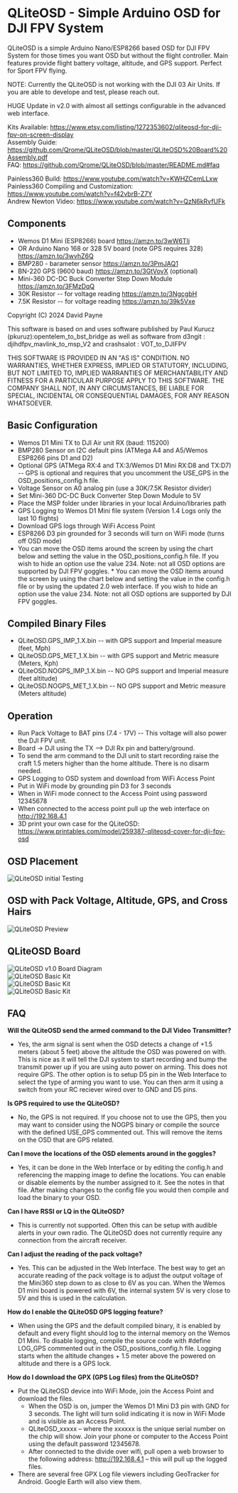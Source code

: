 # QLiteOSD - Simple Arduino OSD for DJI FPV System

QLiteOSD is a simple Arduino Nano/ESP8266 based OSD for DJI FPV System for those times you want OSD but without the flight controller.  Main features provide flight battery voltage, altitude, and GPS support.  Perfect for Sport FPV flying.

NOTE:  Currently the QLiteOSD is not working with the DJI 03 Air Units.  If you are able to develope and test, please reach out.  

HUGE Update in v2.0 with almost all settings configurable in the advanced web interface.  

Kits Available:  https://www.etsy.com/listing/1272353602/qliteosd-for-dji-fpv-on-screen-display  
Assembly Guide:  https://github.com/Qrome/QLiteOSD/blob/master/QLiteOSD%20Board%20Assembly.pdf  
FAQ:  https://github.com/Qrome/QLiteOSD/blob/master/README.md#faq

Painless360 Build: https://www.youtube.com/watch?v=KWHZCemLLxw  
Painless360 Compiling and Customization: https://www.youtube.com/watch?v=f42vbrB-Z7Y  
Andrew Newton Video: https://www.youtube.com/watch?v=QzN6kRvfUFk  

## Components
* Wemos D1 Mini (ESP8266) board https://amzn.to/3wW6TIj
* OR Arduino Nano 168 or 328 5V board (note GPS requires 328) https://amzn.to/3wvhZ6Q
* BMP280 - barameter sensor https://amzn.to/3PmJAQ1
* BN-220 GPS (9600 baud) https://amzn.to/3GtVovX (optional)
* Mini-360 DC-DC Buck Converter Step Down Module https://amzn.to/3FMzDqQ
* 30K Resistor -- for voltage reading https://amzn.to/3NgcgbH
* 7.5K Resistor -- for voltage reading https://amzn.to/39k5Vxe

Copyright (C) 2024 David Payne  
 
This software is based on and uses software published by Paul Kurucz (pkuruz):opentelem_to_bst_bridge
as well as software from d3ngit : djihdfpv_mavlink_to_msp_V2
and crashsalot : VOT_to_DJIFPV
  
THIS SOFTWARE IS PROVIDED IN AN "AS IS" CONDITION. NO WARRANTIES,
WHETHER EXPRESS, IMPLIED OR STATUTORY, INCLUDING, BUT NOT LIMITED
TO, IMPLIED WARRANTIES OF MERCHANTABILITY AND FITNESS FOR A
PARTICULAR PURPOSE APPLY TO THIS SOFTWARE. THE COMPANY SHALL NOT,
IN ANY CIRCUMSTANCES, BE LIABLE FOR SPECIAL, INCIDENTAL OR
CONSEQUENTIAL DAMAGES, FOR ANY REASON WHATSOEVER.
 
## Basic Configuration
* Wemos D1 Mini TX to DJI Air unit RX (baud: 115200)
* BMP280 Sensor on I2C default pins (ATMega A4 and A5/Wemos ESP8266 pins D1 and D2)
* Optional GPS (ATMega RX:4 and TX:3/Wemos D1 Mini RX:D8 and TX:D7) -- GPS is optional and requires that you uncomment the USE_GPS in the OSD_positions_config.h file.
* Voltage Sensor on A0 analog pin (use a 30K/7.5K Resistor divider)
* Set Mini-360 DC-DC Buck Converter Step Down Module to 5V
* Place the MSP folder under libraries in your local Arduino/libraries path  
* GPS Logging to Wemos D1 Mini file system (Version 1.4 Logs only the last 10 flights)
* Download GPS logs through WiFi Access Point
* ESP8266 D3 pin grounded for 3 seconds will turn on WiFi mode (turns off OSD mode)
* You can move the OSD items around the screen by using the chart below and setting the value in the OSD_positions_config.h file.  If you wish to hide an option use the value 234.  Note: not all OSD options are supported by DJI FPV goggles.	* You can move the OSD items around the screen by using the chart below and setting the value in the config.h file or by using the updated 2.0 web interface.  If you wish to hide an option use the value 234.  Note: not all OSD options are supported by DJI FPV goggles.

## Compiled Binary Files
* QLiteOSD.GPS_IMP_1.X.bin -- with GPS support and Imperial measure (feet, Mph)  
* QLiteOSD.GPS_MET_1.X.bin -- with GPS support and Metric measure (Meters, Kph)  
* QLiteOSD.NOGPS_IMP_1.X.bin -- NO GPS support and Imperial measure (feet altitude)  
* QLiteOSD.NOGPS_MET_1.X.bin -- NO GPS support and Metric measure (Meters altitude)  
 
## Operation
* Run Pack Voltage to BAT pins (7.4 - 17V) -- This voltage will also power the DJI FPV unit.
* Board -> DJI using the TX --> DJI Rx pin and battery/ground.
* To send the arm command to the DJI unit to start recording raise the craft 1.5 meters higher than the home altitude.  There is no disarm needed.
* GPS Logging to OSD system and download from WiFi Access Point
* Put in WiFi mode by grounding pin D3 for 3 seconds
* When in WiFi mode connect to the Access Point using password 12345678 
* When connected to the access point pull up the web interface on http://192.168.4.1
* 3D print your own case for the QLiteOSD:  https://www.printables.com/model/259387-qliteosd-cover-for-dji-fpv-osd
 
## OSD Placement
![QLiteOSD initial Testing](/images/OSD_positions.png)  

## OSD with Pack Voltage, Altitude, GPS, and Cross Hairs
![QLiteOSD Preview](/images/PXL_20220612_040647213.jpg)  

## QLiteOSD Board
![QLiteOSD v1.0 Board Diagram](/images/PXL_20220613_010941035.jpg)  
![QLiteOSD Basic Kit](/images/PXL_20220612_231228968.jpg)  
![QLiteOSD Basic Kit](/images/PXL_20220613_004957916.jpg)  
![QLiteOSD Basic Kit](/images/PXL_20220613_010424662.jpg)  

## FAQ
**Will the QLiteOSD send the armed command to the DJI Video Transmitter?**  
* Yes, the arm signal is sent when the OSD detects a change of +1.5 meters (about 5 feet) above the altitude the OSD was powered on with.  This is nice as it will tell the DJI system to start recording and bump the transmit power up if you are using auto power on arming.  This does not require GPS.  The other option is to setup D5 pin in the Web Interface to select the type of arming you want to use.  You can then arm it using a switch from your RC reciever wired over to GND and D5 pins.  

**Is GPS required to use the QLiteOSD?**  
* No, the GPS is not required.  If you choose not to use the GPS, then you may want to consider using the NOGPS binary or compile the source with the defined USE_GPS commented out.   This will remove the items on the OSD that are GPS related.  

**Can I move the locations of the OSD elements around in the goggles?**  
* Yes, it can be done in the Web Interface or by editing the config.h and referencing the mapping image to define the locations.  You can enable or disable elements by the number assigned to it.  See the notes in that file.  After making changes to the config file you would then compile and load the binary to your OSD.  

**Can I have RSSI or LQ in the QLiteOSD?**  
* This is currently not supported. Often this can be setup with audible alerts in your own radio.  The QLiteOSD does not currently require any connection from the aircraft receiver.  

**Can I adjust the reading of the pack voltage?**  
* Yes.  This can be adjusted in the Web Interface.  The best way to get an accurate reading of the pack voltage is to adjust the output voltage of the Mini360 step down to as close to 6V as you can.  When the Wemos D1 mini board is powered with 6V, the internal system 5V is very close to 5V and this is used in the calculation.  

**How do I enable the QLiteOSD GPS logging feature?**  
* When using the GPS and the default compiled binary, it is enabled by default and every flight should log to the internal memory on the Wemos D1 Mini.  To disable logging, compile the source code with #define LOG_GPS commented out in the OSD_positions_config.h file.  Logging starts when the altitude changes + 1.5 meter above the powered on altitude and there is a GPS lock.  

**How do I download the GPX (GPS Log files) from the QLiteOSD?**  
* Put the QLiteOSD device into WiFi Mode, join the Access Point and download the files.
    - When the OSD is on, jumper the Wemos D1 Mini D3 pin with GND for 3 seconds.  The light will turn solid indicating it is now in WiFi Mode and is visible as an Access Point.
    - QLiteOSD_xxxxx – where the xxxxxx is the unique serial number on the chip will show.  Join your phone or computer to the Access Point using the default password 12345678.
    - After connected to the divide over wifi, pull open a web browser to the following address:   http://192.168.4.1  – this will pull up the logged files.
* There are several free GPX Log file viewers including GeoTracker for Android.  Google Earth will also view them.  


